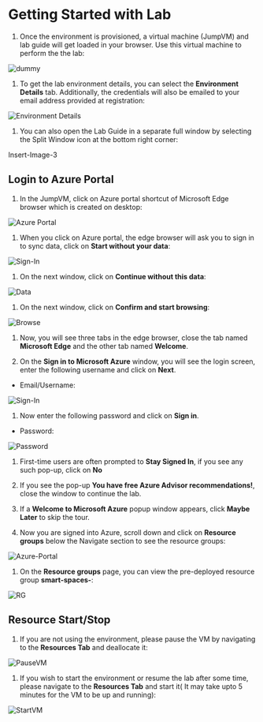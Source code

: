 # Getting Started with Lab

1. Once the environment is provisioned, a virtual machine (JumpVM) and lab guide will get loaded in your browser. Use this virtual machine to perform the the lab:

![dummy](./images/dummy.png)

1. To get the lab environment details, you can select the **Environment Details** tab. Additionally, the credentials will also be emailed to your email address provided at registration:

![Environment Details](./images/environmentdetails.png)

1. You can also open the Lab Guide in a separate full window by selecting the Split Window icon at the bottom right corner:

Insert-Image-3

## Login to Azure Portal

1. In the JumpVM, click on Azure portal shortcut of Microsoft Edge browser which is created on desktop:

![Azure Portal](./images/01.png)

1. When you click on Azure portal, the edge browser will ask you to sign in to sync data, click on **Start without your data**:

![Sign-In](./images/02.png)

1. On the next window, click on **Continue without this data**:

![Data](./images/03.png)

1. On the next window, click on **Confirm and start browsing**:

![Browse](./images/04.png)

1. Now, you will see three tabs in the edge browser, close the tab named **Microsoft Edge** and the other tab named **Welcome**.

1. On the **Sign in to Microsoft Azure** window, you will see the login screen, enter the following username and click on **Next**.

* Email/Username: <inject key="AzureAdUserEmail"></inject>

![Sign-In](./images/05.png)

1. Now enter the following password and click on **Sign in**.

* Password: <inject key="AzureAdUserPassword"></inject>

![Password](./images/06.png)

1. First-time users are often prompted to **Stay Signed In**, if you see any such pop-up, click on **No**

1. If you see the pop-up **You have free Azure Advisor recommendations!**, close the window to continue the lab.

1. If a **Welcome to Microsoft Azure** popup window appears, click **Maybe Later** to skip the tour.

1. Now you are signed into Azure, scroll down and click on **Resource groups** below the Navigate section to see the resource groups:

![Azure-Portal](./images/07.png)

1. On the **Resource groups** page, you can view the pre-deployed resource group **smart-spaces-<inject key ="DeploymentID"></inject>**:

![RG](./images/08.png)

## Resource Start/Stop

1. If you are not using the environment, please pause the VM by navigating to the **Resources Tab** and deallocate it:

![PauseVM](./images/09.png)

1. If you wish to start the environment or resume the lab after some time, please navigate to the **Resources Tab** and start it( It may take upto 5 minutes for the VM to be up and running):

![StartVM](./images/10.png)


